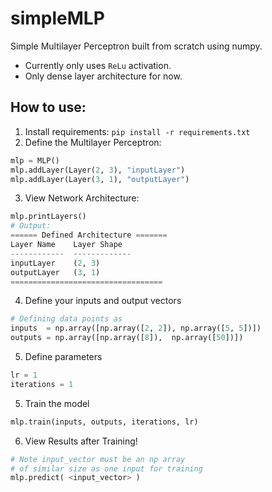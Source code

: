 # simpleMLP
Simple Multilayer Perceptron built from scratch using numpy.  
* Currently only uses `ReLu` activation.  
* Only dense layer architecture for now.  

## How to use:
1. Install requirements: `pip install -r requirements.txt`
2. Define the Multilayer Perceptron:
```python
mlp = MLP()
mlp.addLayer(Layer(2, 3), "inputLayer")
mlp.addLayer(Layer(3, 1), "outputLayer")
```
3. View Network Architecture:
```python
mlp.printLayers()
# Output:
====== Defined Architecture =======
Layer Name    Layer Shape
------------  -------------
inputLayer    (2, 3)
outputLayer   (3, 1)
==================================
```
4. Define your inputs and output vectors
```python
# Defining data points as 
inputs  = np.array([np.array([2, 2]), np.array([5, 5])])
outputs = np.array([np.array([8]),  np.array([50])])
```
5. Define parameters
```python
lr = 1
iterations = 1
```
5. Train the model
```python
mlp.train(inputs, outputs, iterations, lr)
```
6. View Results after Training!
```python
# Note input_vector must be an np array 
# of similar size as one input for training
mlp.predict( <input_vector> )
```
